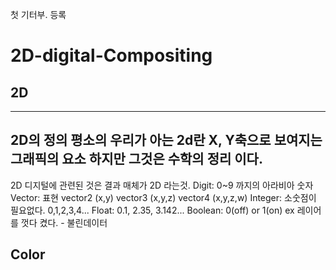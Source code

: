 첫 기터부. 등록
# 2D-digital-Compositing
## 2D
-------------------
2D의 정의 평소의 우리가 아는 2d란 X, Y축으로 보여지는 그래픽의 요소 하지만 그것은 수학의 정리 이다. 
----------------------------------
2D 디지털에 관련된 것은 결과 매체가 2D 라는것.
Digit: 0~9 까지의 아라비아 숫자
Vector: 표현 vector2 (x,y) vector3 (x,y,z) vector4 (x,y,z,w)
Integer: 소숫점이 필요없다. 0,1,2,3,4...
Float: 0.1, 2.35, 3.142...
Boolean: 0(off) or 1(on)  ex 레이어를 껏다 켰다. - 불린데이터 
## Color

